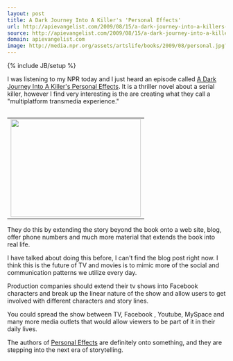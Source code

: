 ```yaml
---
layout: post
title: A Dark Journey Into A Killer's 'Personal Effects'
url: http://apievangelist.com/2009/08/15/a-dark-journey-into-a-killers-personal-effects/
source: http://apievangelist.com/2009/08/15/a-dark-journey-into-a-killers-personal-effects/
domain: apievangelist.com
image: http://media.npr.org/assets/artslife/books/2009/08/personal.jpg?t=1250271503&amp;s=2
---
```

{% include JB/setup %}<p><p style="text-align: left;">I was listening to my NPR today and I just heard an episode called <a href="http://www.npr.org/templates/story/story.php?storyId=111892696">A Dark Journey Into A Killer's Personal Effects</a>. It is a thriller novel about a serial killer, however I find very interesting is the are creating what they call a "multiplatform transmedia experience."<p></p>
<table border="0" align="right">
<tbody>
<tr>
<td align="center"><a href="http://www.npr.org/templates/story/story.php?storyId=111892696"><img class="alignright" title="Personal Effects" src="http://media.npr.org/assets/artslife/books/2009/08/personal.jpg?t=1250271503&amp;s=2" alt="" width="300" height="225" /></a></td>
</tr>
</tbody></table>
<p style="text-align: left;">They do this by extending the story beyond the book onto a web site, blog, offer phone numbers and much more material that extends the book into real life.
<p style="text-align: left;">I have talked about doing this before, I can't find the blog post right now. I think this is the future of TV and movies is to mimic more of the social and communication patterns we utilize every day.
<p style="text-align: left;">Production companies should extend their tv shows into Facebook characters and break up the linear nature of the show and allow users to get involved with different characters and story lines.
<p style="text-align: left;">You could spread the show between TV, Facebook , Youtube, MySpace and many more media outlets that would allow viewers to be part of it in their daily lives.
<p style="text-align: left;">The authors of <a href="Personal Effects">Personal Effects</a> are definitely onto something, and they are stepping into the next era of storytelling.
<p style="text-align: left;"><p></p>
</p>
